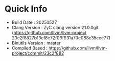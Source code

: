 # Quick Info
* Build Date : 20250527
* Clang Version : ZyC clang version 21.0.0git (https://github.com/llvm/llvm-project 23c2f8827b13ef8c72f09f931a70e088c35ccc77)
* Binutils Version : master
* Compiled Based : https://github.com/llvm/llvm-project/commit/23c2f882

